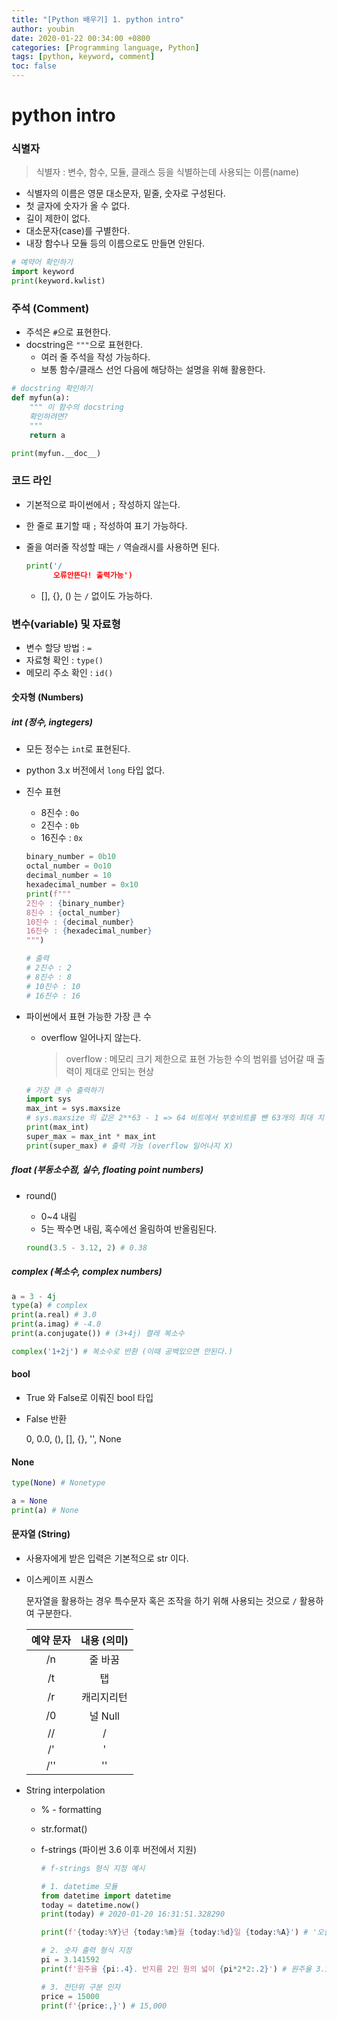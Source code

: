 ```yaml
---
title: "[Python 배우기] 1. python intro"
author: youbin
date: 2020-01-22 00:34:00 +0800
categories: [Programming language, Python]
tags: [python, keyword, comment]
toc: false
---
```


# python intro

### 식별자

> 식별자 : 변수, 함수, 모듈, 클래스 등을 식별하는데 사용되는 이름(name)

- 식별자의 이름은 영문 대소문자, 밑줄, 숫자로 구성된다.
- 첫 글자에 숫자가 올 수 없다.
- 길이 제한이 없다.
- 대소문자(case)를 구별한다.
- 내장 함수나 모듈 등의 이름으로도 만들면 안된다.

```python
# 예약어 확인하기
import keyword
print(keyword.kwlist)
```

### 주석 (Comment)

- 주석은 `#`으로 표현한다.
- docstring은 `"""`으로 표현한다.
  - 여러 줄 주석을 작성 가능하다.
  - 보통 함수/클래스 선언 다음에 해당하는 설명을 위해 활용한다.

```python
# docstring 확인하기
def myfun(a):
    """ 이 함수의 docstring
    확인하려면?
    """
    return a

print(myfun.__doc__)
```

### 코드 라인

- 기본적으로 파이썬에서 `;` 작성하지 않는다.

- 한 줄로 표기할 때 `;` 작성하여 표기 가능하다.

- 줄을 여러줄 작성할 때는 `/` 역슬래시를 사용하면 된다.

  ```python
  print('/
        오류안뜬다! 출력가능')
  ```

  - [], {}, () 는 `/` 없이도 가능하다.

### 변수(variable) 및 자료형

- 변수 할당 방법 : `=`
- 자료형 확인 : `type()`
- 메모리 주소 확인 : `id()`

#### 숫자형 (Numbers)

##### int (정수, ingtegers)

- 모든 정수는 `int`로 표현된다.

- python 3.x 버전에서 `long` 타입 없다.

- 진수 표현

  - 8진수 : `0o`
  - 2진수 : `0b`
  - 16진수 : `0x`

  ```python
  binary_number = 0b10
  octal_number = 0o10
  decimal_number = 10
  hexadecimal_number = 0x10
  print(f"""
  2진수 : {binary_number}
  8진수 : {octal_number}
  10진수 : {decimal_number}
  16진수 : {hexadecimal_number}
  """)

  # 출력
  # 2진수 : 2
  # 8진수 : 8
  # 10진수 : 10
  # 16진수 : 16
  ```

- 파이썬에서 표현 가능한 가장 큰 수

  - overflow 일어나지 않는다.

    > overflow : 메모리 크기 제한으로 표현 가능한 수의 범위를 넘어갈 때 출력이 제대로 안되는 현상

  ```python
  # 가장 큰 수 출력하기
  import sys
  max_int = sys.maxsize
  # sys.maxsize 의 값은 2**63 - 1 => 64 비트에서 부호비트를 뺀 63개의 최대 치
  print(max_int)
  super_max = max_int * max_int
  print(super_max) # 출력 가능 (overflow 일어나지 X)
  ```

##### float (부동소수점, 실수, floating point numbers)

- round()

  - 0~4 내림
  - 5는 짝수면 내림, 혹수에선 올림하여 반올림된다.

  ```python
  round(3.5 - 3.12, 2) # 0.38
  ```

##### complex (복소수, complex numbers)

```python
a = 3 - 4j
type(a) # complex
print(a.real) # 3.0
print(a.imag) # -4.0
print(a.conjugate()) # (3+4j) 켤레 복소수

complex('1+2j') # 복소수로 반환 (이때 공백있으면 안된다.)
```

#### bool

- True 와 False로 이뤄진 bool 타입

- False 반환

  0, 0.0, (), [], {}, '', None

#### None

```python
type(None) # Nonetype

a = None
print(a) # None
```

#### 문자열 (String)

- 사용자에게 받은 입력은 기본적으로 str 이다.

- 이스케이프 시퀀스

  문자열을 활용하는 경우 특수문자 혹은 조작을 하기 위해 사용되는 것으로 `/` 활용하여 구분한다.

  | 예약 문자 | 내용 (의미) |
  | :-------: | :---------: |
  |    /n     |   줄 바꿈   |
  |    /t     |     탭      |
  |    /r     | 캐리지리턴  |
  |    /0     |   널 Null   |
  |    //     |      /      |
  |    /'     |      '      |
  |    /''    |     ''      |

- String interpolation

  - % - formatting

  - str.format()

  - f-strings (파이썬 3.6 이후 버전에서 지원)

    ```python
    # f-strings 형식 지정 예시

    # 1. datetime 모듈
    from datetime import datetime
    today = datetime.now()
    print(today) # 2020-01-20 16:31:51.328290

    print(f'{today:%Y}년 {today:%m}월 {today:%d}일 {today:%A}') # '오늘은 2020년 01월 20일 Monday'

    # 2. 숫자 출력 형식 지정
    pi = 3.141592
    print(f'원주율 {pi:.4}. 반지름 2인 원의 넓이 {pi*2*2:.2}') # 원주율 3.142 반지름 2인 원의 넓이 1.3e+01

    # 3. 천단위 구분 인자
    price = 15000
    print(f'{price:,}') # 15,000
    ```
